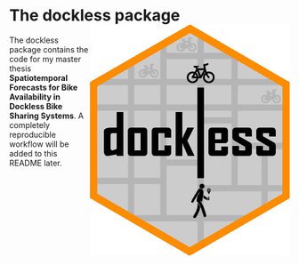 
The dockless package <img src="hex/hexagon.png" align="right" />
================================================================

The dockless package contains the code for my master thesis **Spatiotemporal Forecasts for Bike Availability in Dockless Bike Sharing Systems**. A completely reproducible workflow will be added to this README later.
